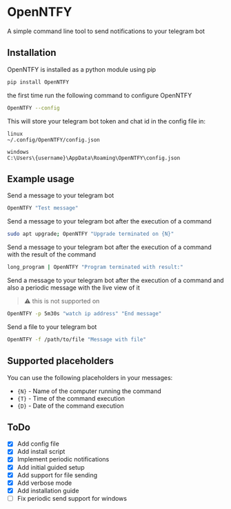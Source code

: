 # OpenNTFY

A simple command line tool to send notifications to your telegram bot

## Installation

OpenNTFY is installed as a python module using pip

```bash
pip install OpenNTFY
```

the first time run the following command to configure OpenNTFY

```bash
OpenNTFY --config
```

This will store your telegram bot token and chat id in the config file in:

```
linux
~/.config/OpenNTFY/config.json
```

```
windows
C:\Users\{username}\AppData\Roaming\OpenNTFY\config.json
```

## Example usage

Send a message to your telegram bot

```bash
OpenNTFY "Test message"
```

Send a message to your telegram bot after the execution of a command

```bash
sudo apt upgrade; OpenNTFY "Upgrade terminated on {N}"
```

Send a message to your telegram bot after the execution of a command with the result of the command

```bash
long_program | OpenNTFY "Program terminated with result:"
```

Send a message to your telegram bot after the execution of a command and also a periodic message with the live view of it
> :warning: this is not supported on 


```bash
OpenNTFY -p 5m30s "watch ip address" "End message"
```

Send a file to your telegram bot

```bash
OpenNTFY -f /path/to/file "Message with file"
```

## Supported placeholders

You can use the following placeholders in your messages:

- `{N}` - Name of the computer running the command
- `{T}` - Time of the command execution
- `{D}` - Date of the command execution

## ToDo

- [x] Add config file
- [x] Add install script
- [x] Implement periodic notifications
- [x] Add initial guided setup
- [x] Add support for file sending
- [x] Add verbose mode
- [x] Add installation guide
- [ ] Fix periodic send support for windows
